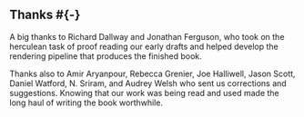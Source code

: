 ## Thanks #{-}

A big thanks to Richard Dallway and Jonathan Ferguson, who took on the herculean task of proof reading our early drafts and helped develop the rendering pipeline that produces the finished book.

Thanks also to Amir Aryanpour, Rebecca Grenier, Joe Halliwell, Jason Scott, Daniel Watford, N. Sriram, and Audrey Welsh who sent us corrections and suggestions. Knowing that our work was being read and used made the long haul of writing the book worthwhile.
